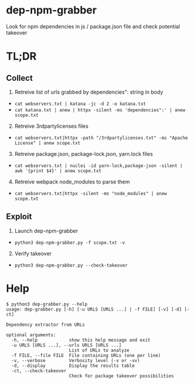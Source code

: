 # dep-npm-grabber
Look for npm dependencies in js / package.json file and check potential takeover 

# TL;DR
## Collect
1. Retreive list of urls grabbed by dependencies": string in body
- `cat webservers.txt | katana -jc -d 2 -o katana.txt`
- `cat katana.txt | anew | httpx -silent -ms 'dependencies":' | anew scope.txt `
2. Retreive 3rdpartylicenses files
- `cat webservers.txt|httpx -path "/3rdpartylicenses.txt" -ms "Apache License" | anew scope.txt `
3. Retreive package.json, package-lock.json, yarn.lock files
- `cat webservers.txt | nuclei -id yarn-lock,package-json -silent | awk '{print $4}' | anew scope.txt`
4. Retreive webpack node_modules to parse them
- `cat webservers.txt|httpx -silent -ms "node_modules" | anew scope.txt` 

## Exploit
1. Launch dep-npm-grabber
- `python3 dep-npm-grabber.py -f scope.txt -v`
2. Verify takeover
- `python3 dep-npm-grabber.py --check-takeover`

# Help
```
$ python3 dep-grabber.py --help
usage: dep-grabber.py [-h] [-u URLS [URLS ...] | -f FILE] [-v] [-d] [-ct]

Dependency extractor from URLs

optional arguments:
  -h, --help            show this help message and exit
  -u URLS [URLS ...], --urls URLS [URLS ...]
                        List of URLs to analyze
  -f FILE, --file FILE  File containing URLs (one per line)
  -v, --verbose         Verbosity level (-v or -vv)
  -d, --display         Display the results table
  -ct, --check-takeover
                        Check for package takeover possibilities
```
